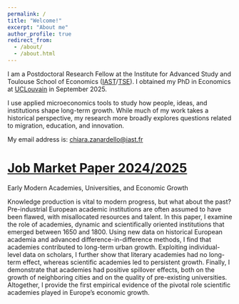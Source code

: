```yaml
---
permalink: /
title: "Welcome!"
excerpt: "About me"
author_profile: true
redirect_from: 
  - /about/
  - /about.html
---
```


I am a Postdoctoral Research Fellow at the Institute for Advanced Study and Toulouse School of Economics ([IAST](https://www.iast.fr/)/[TSE](https://www.tse-fr.eu/fr)). 
I obtained my PhD in Economics at [UCLouvain](https://www.uclouvain.be/fr) in September 2025. 

I use applied microeconomics tools to study how people, ideas, and institutions shape long-term growth. While much of my work takes a historical perspective, my research more broadly explores questions related to migration, education, and innovation.

My email address is: chiara.zanardello@iast.fr

[Job Market Paper 2024/2025](https://chiarazanardello.github.io/files/zanardello_jmp.pdf)
=====

Early Modern Academies, Universities, and Economic Growth

Knowledge production is vital to modern progress, but what about the past? Pre-industrial European academic institutions are often assumed to have been flawed, with misallocated resources and talent. In this paper, I examine the role of academies, dynamic and scientifically oriented institutions that emerged between 1650 and 1800. Using new data on historical European academia and advanced difference-in-difference methods, I find that academies contributed to long-term urban growth. Exploiting individual-level data on scholars, I further show that literary academies had no long-term effect, whereas scientific academies led to persistent growth. Finally, I demonstrate that academies had positive spillover effects, both on the growth of neighboring cities and on the quality of pre-existing universities. Altogether, I provide the first empirical evidence of the pivotal role scientific academies played in Europe’s economic growth.
